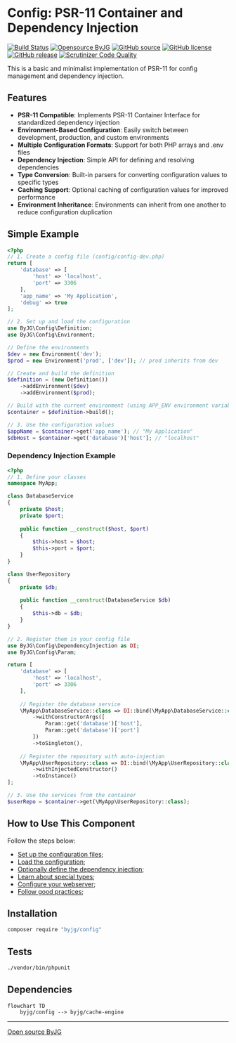 # Config: PSR-11 Container and Dependency Injection

[![Build Status](https://github.com/byjg/php-config/actions/workflows/phpunit.yml/badge.svg?branch=master)](https://github.com/byjg/php-config/actions/workflows/phpunit.yml)
[![Opensource ByJG](https://img.shields.io/badge/opensource-byjg-success.svg)](http://opensource.byjg.com)
[![GitHub source](https://img.shields.io/badge/Github-source-informational?logo=github)](https://github.com/byjg/php-config/)
[![GitHub license](https://img.shields.io/github/license/byjg/php-config.svg)](https://opensource.byjg.com/opensource/licensing.html)
[![GitHub release](https://img.shields.io/github/release/byjg/php-config.svg)](https://github.com/byjg/php-config/releases/)
[![Scrutinizer Code Quality](https://scrutinizer-ci.com/g/byjg/config/badges/quality-score.png?b=master)](https://scrutinizer-ci.com/g/byjg/config/?branch=master)

This is a basic and minimalist implementation of PSR-11 for config management and dependency injection.

## Features

- **PSR-11 Compatible**: Implements PSR-11 Container Interface for standardized dependency injection
- **Environment-Based Configuration**: Easily switch between development, production, and custom environments
- **Multiple Configuration Formats**: Support for both PHP arrays and .env files
- **Dependency Injection**: Simple API for defining and resolving dependencies
- **Type Conversion**: Built-in parsers for converting configuration values to specific types
- **Caching Support**: Optional caching of configuration values for improved performance
- **Environment Inheritance**: Environments can inherit from one another to reduce configuration duplication

## Simple Example

```php
<?php
// 1. Create a config file (config/config-dev.php)
return [
    'database' => [
        'host' => 'localhost',
        'port' => 3306
    ],
    'app_name' => 'My Application',
    'debug' => true
];

// 2. Set up and load the configuration
use ByJG\Config\Definition;
use ByJG\Config\Environment;

// Define the environments
$dev = new Environment('dev');
$prod = new Environment('prod', ['dev']); // prod inherits from dev

// Create and build the definition
$definition = (new Definition())
    ->addEnvironment($dev)
    ->addEnvironment($prod);

// Build with the current environment (using APP_ENV environment variable)
$container = $definition->build();

// 3. Use the configuration values
$appName = $container->get('app_name'); // "My Application"
$dbHost = $container->get('database')['host']; // "localhost"
```

### Dependency Injection Example

```php
<?php
// 1. Define your classes
namespace MyApp;

class DatabaseService 
{
    private $host;
    private $port;
    
    public function __construct($host, $port) 
    {
        $this->host = $host;
        $this->port = $port;
    }
}

class UserRepository 
{
    private $db;
    
    public function __construct(DatabaseService $db) 
    {
        $this->db = $db;
    }
}

// 2. Register them in your config file
use ByJG\Config\DependencyInjection as DI;
use ByJG\Config\Param;

return [
    'database' => [
        'host' => 'localhost',
        'port' => 3306
    ],
    
    // Register the database service
    \MyApp\DatabaseService::class => DI::bind(\MyApp\DatabaseService::class)
        ->withConstructorArgs([
            Param::get('database')['host'],
            Param::get('database')['port']
        ])
        ->toSingleton(),
    
    // Register the repository with auto-injection
    \MyApp\UserRepository::class => DI::bind(\MyApp\UserRepository::class)
        ->withInjectedConstructor()
        ->toInstance()
];

// 3. Use the services from the container
$userRepo = $container->get(\MyApp\UserRepository::class);
```

## How to Use This Component

Follow the steps below:

- [Set up the configuration files](docs/setup.md);
- [Load the configuration](docs/load-the-configuration.md);
- [Optionally define the dependency injection](docs/dependency-injection.md);
- [Learn about special types](docs/special-types.md);
- [Configure your webserver](docs/configure-webserver.md);
- [Follow good practices](docs/good-practices.md);

## Installation

```bash
composer require "byjg/config"
```

## Tests

```bash
./vendor/bin/phpunit
```

## Dependencies

```mermaid
flowchart TD
    byjg/config --> byjg/cache-engine
```
----
[Open source ByJG](http://opensource.byjg.com)